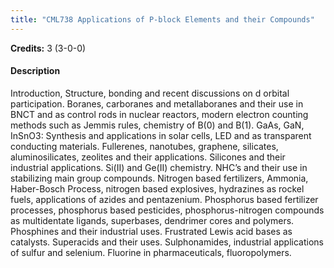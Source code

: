 ```yaml
---
title: "CML738 Applications of P-block Elements and their Compounds"
---
```

**Credits:** 3 (3-0-0)

#### Description
Introduction, Structure, bonding and recent discussions on d orbital participation. Boranes, carboranes and metallaboranes and their use in BNCT and as control rods in nuclear reactors, modern electron counting methods such as Jemmis rules, chemistry of B(0) and B(1). GaAs, GaN, InSnO3: Synthesis and applications in solar cells, LED and as transparent conducting materials. Fullerenes, nanotubes, graphene, silicates, aluminosilicates, zeolites and their applications. Silicones and their industrial applications. Si(II) and Ge(II) chemistry. NHC’s and their use in stabilizing main group compounds. Nitrogen based fertilizers, Ammonia, Haber-Bosch Process, nitrogen based explosives, hydrazines as rockel fuels, applications of azides and pentazenium. Phosphorus based fertilizer processes, phosphorus based pesticides, phosphorus-nitrogen compounds as multidentate ligands, superbases, dendrimer cores and polymers. Phosphines and their industrial uses. Frustrated Lewis acid bases as catalysts. Superacids and their uses. Sulphonamides, industrial applications of sulfur and selenium. Fluorine in pharmaceuticals, fluoropolymers.